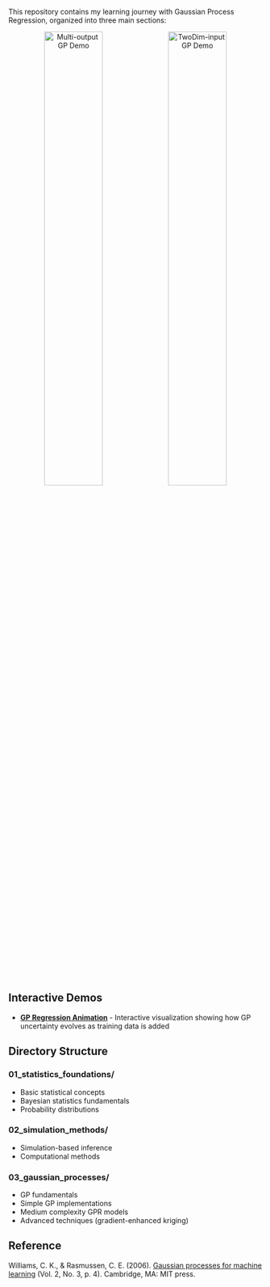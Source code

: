 This repository contains my learning journey with Gaussian Process Regression, organized into three main sections:

<p align="center">
  <img src="https://github.com/bydeng01/new2GPR/blob/main/03_gaussian_processes/simple_gpr_gif_demo/mogp_indep_demo.gif" width="48%" alt="Multi-output GP Demo" />
  <img src="https://github.com/bydeng01/new2GPR/blob/main/03_gaussian_processes/simple_gpr_gif_demo/gpr_twodim_demo.gif" width="48%" alt="TwoDim-input GP Demo" />
</p>

## Interactive Demos
- **[GP Regression Animation](https://bydeng01.github.io/new2GPR/docs/gp_regression_animation.html)** - Interactive visualization showing how GP uncertainty evolves as training data is added

## Directory Structure

### 01_statistics_foundations/
- Basic statistical concepts
- Bayesian statistics fundamentals
- Probability distributions

### 02_simulation_methods/
- Simulation-based inference
- Computational methods

### 03_gaussian_processes/
- GP fundamentals
- Simple GP implementations
- Medium complexity GPR models
- Advanced techniques (gradient-enhanced kriging)

## Reference
Williams, C. K., & Rasmussen, C. E. (2006). [Gaussian processes for machine learning](https://direct.mit.edu/books/monograph/2320/Gaussian-Processes-for-Machine-Learning) (Vol. 2, No. 3, p. 4). Cambridge, MA: MIT press.
